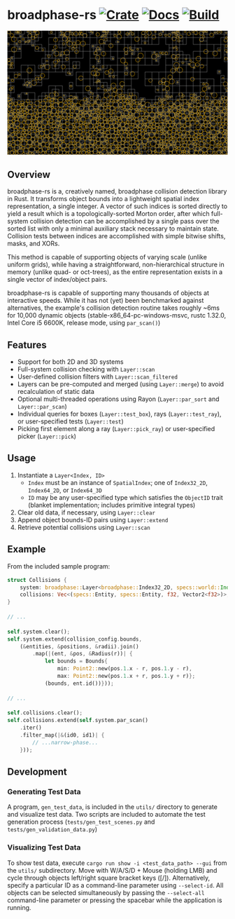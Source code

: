 # broadphase-rs [![Crate](https://img.shields.io/crates/v/zvxryb-broadphase)](https://crates.io/crates/zvxryb-broadphase) [![Docs](https://docs.rs/zvxryb-broadphase/badge.svg)](https://docs.rs/zvxryb-broadphase) [![Build](https://github.com/zvxryb/broadphase-rs/workflows/Build/badge.svg)](https://github.com/zvxryb/broadphase-rs/actions)

![Collision Grid](docs/images/example_with_grid.png)

## Overview

broadphase-rs is a, creatively named, broadphase collision detection library in Rust.  It transforms object bounds
into a lightweight spatial index representation, a single integer.  A vector of such indices is sorted directly to
yield a result which is a topologically-sorted Morton order, after which full-system collision detection can be
accomplished by a single pass over the sorted list with only a minimal auxiliary stack necessary to maintain state.
Collision tests between indices are accomplished with simple bitwise shifts, masks, and XORs.

This method is capable of supporting objects of varying scale (unlike uniform grids), while having a straightforward,
non-hierarchical structure in memory (unlike quad- or oct-trees), as the entire representation exists in a single
vector of index/object pairs.

broadphase-rs is capable of supporting many thousands of objects at interactive speeds.  While it has not (yet) been
benchmarked against alternatives, the example's collision detection routine takes roughly ~6ms for 10,000 dynamic
objects (stable-x86_64-pc-windows-msvc, rustc 1.32.0, Intel Core i5 6600K, release mode, using `par_scan()`)

## Features

* Support for both 2D and 3D systems
* Full-system collision checking with `Layer::scan`
* User-defined collision filters with `Layer::scan_filtered`
* Layers can be pre-computed and merged (using `Layer::merge`) to avoid recalculation of static data
* Optional multi-threaded operations using Rayon (`Layer::par_sort` and `Layer::par_scan`)
* Individual queries for boxes (`Layer::test_box`), rays (`Layer::test_ray`), or user-specified tests (`Layer::test`)
* Picking first element along a ray (`Layer::pick_ray`) or user-specified picker (`Layer::pick`)

## Usage

1. Instantiate a `Layer<Index, ID>`
    * `Index` must be an instance of `SpatialIndex`; one of `Index32_2D`, `Index64_2D`, or `Index64_3D`
    * `ID` may be any user-specified type which satisfies the `ObjectID` trait (blanket implementation; includes primitive integral types)
2. Clear old data, if necessary, using `Layer::clear`
3. Append object bounds-ID pairs using `Layer::extend`
4. Retrieve potential collisions using `Layer::scan`

## Example

From the included sample program:

```rust
struct Collisions {
    system: broadphase::Layer<broadphase::Index32_2D, specs::world::Index>,
    collisions: Vec<(specs::Entity, specs::Entity, f32, Vector2<f32>)>,
}

// ...

self.system.clear();
self.system.extend(collision_config.bounds,
    (&entities, &positions, &radii).join()
        .map(|(ent, &pos, &Radius(r))| {
            let bounds = Bounds{
                min: Point2::new(pos.1.x - r, pos.1.y - r),
                max: Point2::new(pos.1.x + r, pos.1.y + r)};
            (bounds, ent.id())}));

// ...

self.collisions.clear();
self.collisions.extend(self.system.par_scan()
    .iter()
    .filter_map(|&(id0, id1)| {
        // ...narrow-phase...
    }));
```

## Development

### Generating Test Data

A program, `gen_test_data`, is included in the `utils/` directory to generate and visualize test data.  Two scripts are included to automate the test generation process (`tests/gen_test_scenes.py` and `tests/gen_validation_data.py`)

### Visualizing Test Data

To show test data, execute `cargo run show -i <test_data_path> --gui` from the `utils/` subdirectory.  Move with W/A/S/D + Mouse (holding LMB) and cycle through objects left/right square bracket keys (\[/\]).  Alternatively, specify a particular ID as a command-line parameter using `--select-id`.  All objects can be selected simultaneously by passing the `--select-all` command-line parameter or pressing the spacebar while the application is running.
